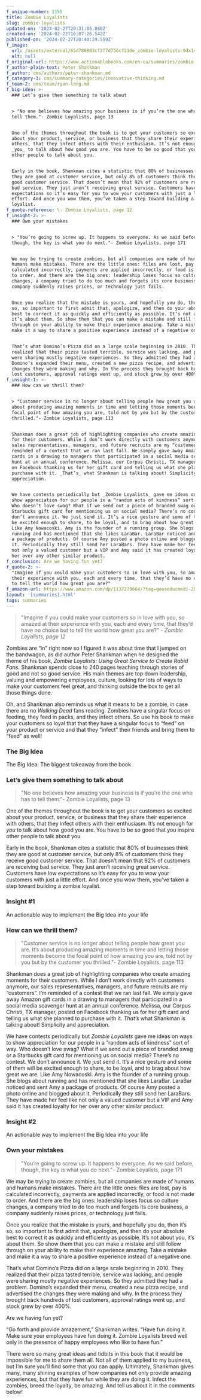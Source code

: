 ```yaml
---
f_unique-number: 1155
title: Zombie Loyalists
slug: zombie-loyalists
updated-on: '2024-02-27T20:31:05.080Z'
created-on: '2024-02-22T16:07:26.542Z'
published-on: '2024-02-27T20:40:29.559Z'
f_image:
  url: /assets/external/65d780803cf2f7d756cf21de_zombie-loyalists-94x144.jpeg
  alt: null
f_original-url: https://www.actionablebooks.com/en-ca/summaries/zombie-loyalists/
f_author-plain-text: Peter Shankman
f_author: cms/authors/peter-shankman.md
f_category-3: cms/summary-categories/innovative-thinking.md
f_team-2: cms/team/ryan-long.md
f_big-idea: >-
  ### Let’s give them something to talk about


  > "No one believes how amazing your business is if you’re the one who has to
  tell them."- Zombie Loyalists, page 13


  One of the themes throughout the book is to get your customers so excited
  about your product, service, or business that they share their experience with
  others, that they infect others with their enthusiasm. It’s not enough for
  _you_ to talk about how good you are. You have to be so good that you inspire
  other people to talk about you.


  Early in the book, Shankman cites a statistic that 80% of businesses think
  they are good at customer service, but only 8% of customers think they receive
  good customer service. That doesn’t mean that 92% of customers are receiving
  bad service. They just aren’t receiving great service. Customers have low
  expectations so it’s easy for you to wow your customers with just a little
  effort. And once you wow them, you’ve taken a step toward building a zombie
  loyalist.
f_quote-reference: \- Zombie Loyalists, page 12
f_insight-2: >-
  ### Own your mistakes


  > "You’re going to screw up. It happens to everyone. As we said before,
  though, the key is what you do next."- Zombie Loyalists, page 171


  We may be trying to create zombies, but all companies are made of humans and
  humans make mistakes. There are the little ones: files are lost, pay is
  calculated incorrectly, payments are applied incorrectly, or food is not made
  to order. And there are the big ones: leadership loses focus so culture
  changes, a company tried to do too much and forgets its core business, a
  company suddenly raises prices, or technology just fails.


  Once you realize that the mistake is yours, and hopefully you do, then it’s
  so, so important to first admit that, apologize, and then do your absolute
  best to correct it as quickly and efficiently as possible. It’s not about you,
  it’s about them. So show them that you can make a mistake and still follow
  through on your ability to make their experience amazing. Take a mistake and
  make it a way to share a positive experience instead of a negative one.


  That’s what Domino’s Pizza did on a large scale beginning in 2010. They
  realized that their pizza tasted terrible, service was lacking, and people
  were sharing mostly negative experiences. So they admitted they had a problem.
  Domino’s expanded their menu, created a new pizza recipe, and advertised the
  changes they were making and why. In the process they brought back hundreds of
  lost customers, approval ratings went up, and stock grew by over 400%.
f_insight-1: >-
  ### How can we thrill them?


  > "Customer service is no longer about telling people how great you are. It’s
  about producing amazing moments in time and letting those moments become the
  focal point of how amazing you are, told not by you but by the customer you
  thrilled."- Zombie Loyalists, page 113


  Shankman does a great job of highlighting companies who create amazing moments
  for their customers. While I don’t work directly with customers anymore, our
  sales representatives, managers, and future recruits are my “customers”. I’m
  reminded of a contest that we ran last fall. We simply gave away Amazon gift
  cards in a drawing to managers that participated in a social media scavenger
  hunt at an annual conference. Melissa, our Corpus Christi, TX manager, posted
  on Facebook thanking us for her gift card and telling us what she planned to
  purchase with it. _That’s_ what Shankman is talking about! Simplicity and
  appreciation.


  We have contests periodically but _Zombie Loyalists_ gave me ideas on ways to
  show appreciation for our people in a “random acts of kindness” sort of way.
  Who doesn’t love swag? What if we send out a piece of branded swag or a
  Starbucks gift card for mentioning us on social media? There’s no contest. We
  don’t announce it. We just send it. It’s a nice gesture and some of them will
  be excited enough to share, to be loyal, and to brag about how great we are.
  Like Amy Nowacoski. Amy is the founder of a running group. She blogs about
  running and has mentioned that she likes LaraBar. LaraBar noticed and sent Amy
  a package of products. Of course Amy posted a photo online and blogged about
  it. Periodically they still send her LaraBars. They have made her feel like
  not only a valued customer but a VIP and Amy said it has created loyalty for
  her over any other similar product.
f_conclusion: Are we having fun yet?
f_quote-2: >-
  "Imagine if you could make your customers so in love with you, so amazed at
  their experience with you, each and every time, that they’d have no choice but
  to tell the world how great you are?"
f_amazon-url: https://www.amazon.com/dp/1137279664/?tag=gooseducmedi-20
layout: '[summaries].html'
tags: summaries
---
```


> "Imagine if you could make your customers so in love with you, so amazed at their experience with you, each and every time, that they’d have no choice but to tell the world how great you are?" _\- Zombie Loyalists, page 12_

Zombies are “in” right now so I figured it was about time that I jumped on the bandwagon, as did author Peter Shankman when he designed the theme of his book, _Zombie Loyalists: Using Great Service to Create Rabid Fans._ Shankman spends close to 240 pages teaching through stories of good and not so good service. His main themes are top down leadership, valuing and empowering employees, culture, looking for lots of ways to make your customers feel great, and thinking outside the box to get all those things done.

Oh, and Shankman also reminds us what it means to be a zombie, in case there are no _Walking Dead_ fans reading. Zombies have a singular focus on feeding, they feed in packs, and they infect others. So use his book to make your customers so loyal that that they have a singular focus to “feed” on your product or service and that they “infect” their friends and bring them to “feed” as well!

### The Big Idea

The Big Idea: The biggest takeaway from the book

### Let’s give them something to talk about

> "No one believes how amazing your business is if you’re the one who has to tell them."- Zombie Loyalists, page 13

One of the themes throughout the book is to get your customers so excited about your product, service, or business that they share their experience with others, that they infect others with their enthusiasm. It’s not enough for _you_ to talk about how good you are. You have to be so good that you inspire other people to talk about you.

Early in the book, Shankman cites a statistic that 80% of businesses think they are good at customer service, but only 8% of customers think they receive good customer service. That doesn’t mean that 92% of customers are receiving bad service. They just aren’t receiving great service. Customers have low expectations so it’s easy for you to wow your customers with just a little effort. And once you wow them, you’ve taken a step toward building a zombie loyalist.

### Insight #1

An actionable way to implement the Big Idea into your life

### How can we thrill them?

> "Customer service is no longer about telling people how great you are. It’s about producing amazing moments in time and letting those moments become the focal point of how amazing you are, told not by you but by the customer you thrilled."- Zombie Loyalists, page 113

Shankman does a great job of highlighting companies who create amazing moments for their customers. While I don’t work directly with customers anymore, our sales representatives, managers, and future recruits are my “customers”. I’m reminded of a contest that we ran last fall. We simply gave away Amazon gift cards in a drawing to managers that participated in a social media scavenger hunt at an annual conference. Melissa, our Corpus Christi, TX manager, posted on Facebook thanking us for her gift card and telling us what she planned to purchase with it. _That’s_ what Shankman is talking about! Simplicity and appreciation.

We have contests periodically but _Zombie Loyalists_ gave me ideas on ways to show appreciation for our people in a “random acts of kindness” sort of way. Who doesn’t love swag? What if we send out a piece of branded swag or a Starbucks gift card for mentioning us on social media? There’s no contest. We don’t announce it. We just send it. It’s a nice gesture and some of them will be excited enough to share, to be loyal, and to brag about how great we are. Like Amy Nowacoski. Amy is the founder of a running group. She blogs about running and has mentioned that she likes LaraBar. LaraBar noticed and sent Amy a package of products. Of course Amy posted a photo online and blogged about it. Periodically they still send her LaraBars. They have made her feel like not only a valued customer but a VIP and Amy said it has created loyalty for her over any other similar product.

### Insight #2

An actionable way to implement the Big Idea into your life

### Own your mistakes

> "You’re going to screw up. It happens to everyone. As we said before, though, the key is what you do next."- Zombie Loyalists, page 171

We may be trying to create zombies, but all companies are made of humans and humans make mistakes. There are the little ones: files are lost, pay is calculated incorrectly, payments are applied incorrectly, or food is not made to order. And there are the big ones: leadership loses focus so culture changes, a company tried to do too much and forgets its core business, a company suddenly raises prices, or technology just fails.

Once you realize that the mistake is yours, and hopefully you do, then it’s so, so important to first admit that, apologize, and then do your absolute best to correct it as quickly and efficiently as possible. It’s not about you, it’s about them. So show them that you can make a mistake and still follow through on your ability to make their experience amazing. Take a mistake and make it a way to share a positive experience instead of a negative one.

That’s what Domino’s Pizza did on a large scale beginning in 2010. They realized that their pizza tasted terrible, service was lacking, and people were sharing mostly negative experiences. So they admitted they had a problem. Domino’s expanded their menu, created a new pizza recipe, and advertised the changes they were making and why. In the process they brought back hundreds of lost customers, approval ratings went up, and stock grew by over 400%.

Are we having fun yet?

“Go forth and provide amazement,” Shankman writes. “Have fun doing it. Make sure your employees have fun doing it. Zombie Loyalists breed well only in the presence of happy employees who like to have fun.”

There were so many great ideas and tidbits in this book that it would be impossible for me to share them all. Not all of them applied to my business, but I’m sure you’ll find some that you can apply. Ultimately, Shankman gives many, many shining examples of how companies not only provide amazing experiences, but that they have fun while they are doing it. Infect the zombies, breed the loyalty, be amazing. And tell us about it in the comments below!
